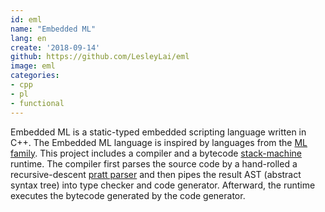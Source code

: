 ```yaml
---
id: eml
name: "Embedded ML"
lang: en
create: '2018-09-14'
github: https://github.com/LesleyLai/eml
image: eml
categories:
- cpp
- pl
- functional
---
```


Embedded ML is a static-typed embedded scripting language written in C++.
The Embedded ML language is inspired by languages from the [ML family](https://en.wikipedia.org/wiki/ML_(programming_language)).
This project includes a compiler and a bytecode [stack-machine](https://en.wikipedia.org/wiki/Stack_machine) runtime. The compiler first parses the source code by a hand-rolled a recursive-descent [pratt parser](https://en.wikipedia.org/wiki/Operator-precedence_parser#Pratt_parsing) and then pipes the result AST (abstract syntax tree) into type checker and code generator. Afterward, the runtime executes the bytecode generated by the code generator.
